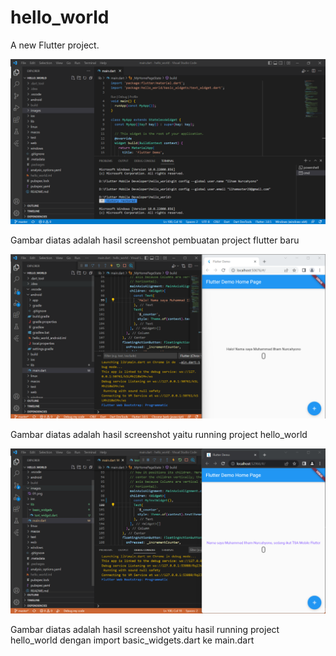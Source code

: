 # hello_world

A new Flutter project.

![Screenshot hello_world](images/00.png)

Gambar diatas adalah hasil screenshot pembuatan project flutter baru

![Screenshot hello_world](images/01.png)

Gambar diatas adalah hasil screenshot yaitu running project hello_world

![Screenshot hello_world](images/02.png)

Gambar diatas adalah hasil screenshot yaitu hasil running project hello_world dengan import basic_widgets.dart ke main.dart